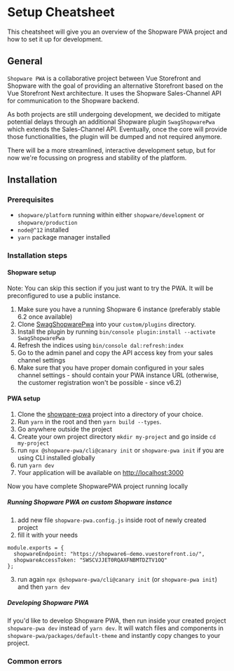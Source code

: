 # Setup Cheatsheet

This cheatsheet will give you an overview of the Shopware PWA project and how to set it up for development.

## General

`Shopware PWA` is a collaborative project between Vue Storefront and Shopware with the goal of providing an alternative Storefront based on the Vue Storefront Next architecture. It uses the Shopware Sales-Channel API for communication to the Shopware backend.

As both projects are still undergoing development, we decided to mitigate potential delays through an additional Shopware plugin `SwagShopwarePwa` which extends the Sales-Channel API. Eventually, once the core will provide those functionalities, the plugin will be dumped and not required anymore.

There will be a more streamlined, interactive development setup, but for now we're focussing on progress and stability of the platform.

## Installation

### Prerequisites

- `shopware/platform` running within either `shopware/development` or `shopware/production`
- `node@^12` installed
- `yarn` package manager installed

### Installation steps

#### Shopware setup

Note: You can skip this section if you just want to try the PWA. It will be preconfigured to use a public instance.

1.  Make sure you have a running Shopware 6 instance (preferably stable 6.2 once available)
2.  Clone [SwagShopwarePwa](https://github.com/elkmod/SwagShopwarePwa) into your `custom/plugins` directory.
3.  Install the plugin by running `bin/console plugin:install --activate SwagShopwarePwa`
4.  Refresh the indices using `bin/console dal:refresh:index`
5.  Go to the admin panel and copy the API access key from your sales channel settings
6.  Make sure that you have proper domain configured in your sales channel settings - should contain your PWA instance URL (otherwise, the customer registration won't be possible - since v6.2)

#### PWA setup

1.  Clone the [showpare-pwa](https://github.com/DivanteLtd/shopware-pwa) project into a directory of your choice.
2.  Run `yarn` in the root and then `yarn build --types`.
3.  Go anywhere outside the project
4.  Create your own project directory `mkdir my-project` and go inside `cd my-project`
5.  run `npx @shopware-pwa/cli@canary init` or `shopware-pwa init` if you are using CLI installed globally
6.  run `yarn dev`
7.  Your application will be available on [http://localhost:3000](http://localhost:3000)

Now you have complete ShopwarePWA project running locally

##### Running Shopware PWA on custom Shopware instance

1. add new file `shopware-pwa.config.js` inside root of newly created project
2. fill it with your needs

```
module.exports = {
  shopwareEndpoint: "https://shopware6-demo.vuestorefront.io/",
  shopwareAccessToken: "SWSCVJJET0RQAXFNBMTDZTV1OQ"
};
```

3. run again `npx @shopware-pwa/cli@canary init` (or `shopware-pwa init`) and then `yarn dev`

##### Developing Shopware PWA

If you'd like to develop Shopware PWA, then run inside your created project `shopware-pwa dev` instead of `yarn dev`. It will watch files and components in `shopware-pwa/packages/default-theme` and instantly copy changes to your project.

### Common errors
